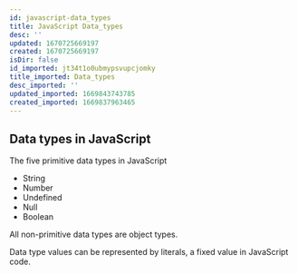 ```yaml
---
id: javascript-data_types
title: JavaScript Data_types
desc: ''
updated: 1670725669197
created: 1670725669197
isDir: false
id_imported: jt34t1o0ubmypsvupcjomky
title_imported: Data_types
desc_imported: ''
updated_imported: 1669843743785
created_imported: 1669837963465
---
```

## Data types in JavaScript

The five primitive data types in JavaScript

* String
* Number
* Undefined
* Null
* Boolean

All non-primitive data types are object types.

Data type values can be represented by literals, a fixed value in JavaScript code.